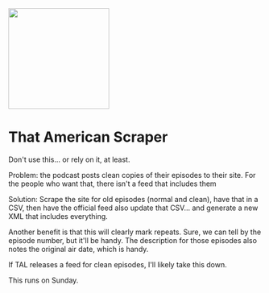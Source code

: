 
<img src="https://i.imgur.com/pTMCfn9.png" width="200" height="200">

# That American Scraper
Don't use this... or rely on it, at least. 

Problem: the podcast posts clean copies of their episodes to their site. For the people who want that, there isn't a feed that includes them

Solution: Scrape the site for old episodes (normal and clean), have that in a CSV, then have the official feed also update that CSV... and generate a new XML that includes everything. 

Another benefit is that this will clearly mark repeats. Sure, we can tell by the episode number, but it'll be handy. The description for those episodes also notes the original air date, which is handy. 

If TAL releases a feed for clean episodes, I'll likely take this down. 

This runs on Sunday.
